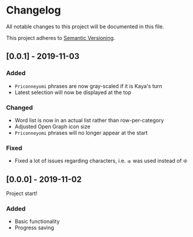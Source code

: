 # Changelog
All notable changes to this project will be documented in this file.

This project adheres to [Semantic Versioning](https://semver.org/spec/v2.0.0.html).

## [0.0.1] - 2019-11-03
### Added
- `Priconneyomi` phrases are now gray-scaled if it is Kaya's turn
- Latest selection will now be displayed at the top
### Changed
- Word list is now in an actual list rather than row-per-category
- Adjusted Open Graph icon size
- `Priconneyomi` phrases will no longer appear at the start
### Fixed
- Fixed a lot of issues regarding characters, i.e. `ゅ` was used instead of `ゆ`

## [0.0.0] - 2019-11-02
Project start!
### Added
- Basic functionality
- Progress saving